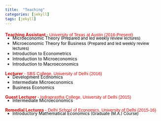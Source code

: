 ```yaml
---
title:  "Teaching"
categories: [jekyll]
tags: [jekyll]
---
```

<!---<h4><strong><p>University of Texas at Austin</p></strong></h4>-->
<p style="margin-top:20px;"><strong style="color:#cc0e0e;">Teaching Assistant </strong> <font face="Arial" color="#cc0e0e"> - University of Texas at Austin (2016-Present) </font></p>

<!---
<br />(<a href="" target="_blank">Course evaluations</a>)</p>
-->
<ul style="margin-top:-20px;">
  <li><font  color="#000000">Microeconomic Theory  </font> <font size="-1" style="color:#000000;">(Prepared and led weekly review lectures)</font> </li>
  <li><font  color="#000000">Microeconomic Theory for Business </font><font size="-1" style="color:#000000;">(Prepared and led weekly review lectures)</font> </li>
  <li><font  color="#000000">Introduction to Econometrics </font> </li> 
  <li><font color="#000000">Introduction to Microeconomics</font> </li> 
  <li><font  color="#000000">Introduction to Macroeconomics</font> </li>  
</ul> 

<!---<h4><strong><p style="margin-top:20px;">University of Delhi</p></strong></h4>-->
<p><strong style="color:#cc0e0e;">Lecturer</strong><font face="Arial" color="#cc0e0e"> - SBS College, University of Delhi  (2016)</font>  <br> 
 <!---<font size="-1" style="color:#000000;">(Appointed as full-time lecturer at SBSC College, University of Delhi. During this semester, I taught three full-courses in Economics to undergraduate students at the University of Delhi.)</font> --></p>

<!---
<br />(<a href="" target="_blank">Course evaluations</a>)</p>
-->
<ul style="margin-top:-20px;">
  <li><font  color="#000000">Development Economics</font> </li>
  <li><font  color="#000000">Intermediate Microeconomics </font></li>
  <li><font  color="#000000">Business Economics</font></li>
</ul>

<p><strong style="color:#cc0e0e;">Guest Lecturer</strong><font face="Arial" color="#cc0e0e"> - Indraprastha College, University of Delhi (2015)</font><br>
<!-- <font size="-1" style="color:#000000;">(Appointed as guest lecturer at IP College, University of Delhi. Under this role, I taught one full-semster course in Intermediate Economics to undergraduate students at the University of Delhi.)</font> --> </p>

<!---
<br />(<a href="" target="_blank">Course evaluations</a>)</p>
-->
<ul style="margin-top:-20px;">
<li><font  color="#000000">Intermediate Microeconomics</font></li>
</ul>

<p><strong style="color:#cc0e0e;">Remedial Lectures</strong><font face="Arial" color="#cc0e0e"> - Delhi School of Economics, University of Delhi (2015-16)</font> <br>
<!-- <font size="-1" style="color:#000000;">(Prepared and led weekly (informal) remedial lectures for first-year graduate students at Delhi School of Economics (DSE). This was a joint initiative with two other students and in collaboration with the Department of Economics at DSE, to help students from weaker backgrounds.) </font> --> </p>
 
<!---
<br />(<a href="" target="_blank">Course evaluations</a>)</p>
-->
<ul style="margin-top:-20px;">
<li><font  color="#000000">Introductory Mathematical Economics <font size="-1" style="color:#000000;">(Graduate (M.A.) Course)</font> </font></li>
</ul>




